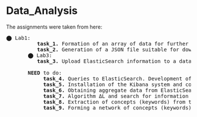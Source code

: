 # Data_Analysis

The assignments were taken from here:
  <pre>⬤ Lab1:
          <b>task_1.</b> Formation of an array of data for further analytical processing of RSS.
          <b>task_2.</b> Generation of a JSON file suitable for downloading to the ElasticSearch system. Implement the procedure of converting RSS feeds to JSON format in Python or R languages.
       ⬤ Lab3:
          <b>task_3.</b> Upload ElasticSearch information to a database from a JSON file. (need to Install ElasticSearch)
          
       <b>NEED</b> to do:
            <b>task_4.</b> Queries to ElasticSearch. Development of a web interface to the ElasticSearch database.
            <b>task_5.</b> Installation of the Kibana system and construction of reports (dashboards).
            <b>task_6.</b> Obtaining aggregate data from ElasticSearch and their statistical processing (mean, variance, covariance, linear trend).
            <b>task_7.</b> Algorithm ΔL and search for information anomalies by pattern (wavelet "Mexican hat").
            <b>task_8.</b> Extraction of concepts (keywords) from texts (selected on request) by methods: TF-IDF and dispersion.
            <b>task_9.</b> Forming a network of concepts (keywords) in the Gephi environment. (need to Install the Gephi system)</pre>
